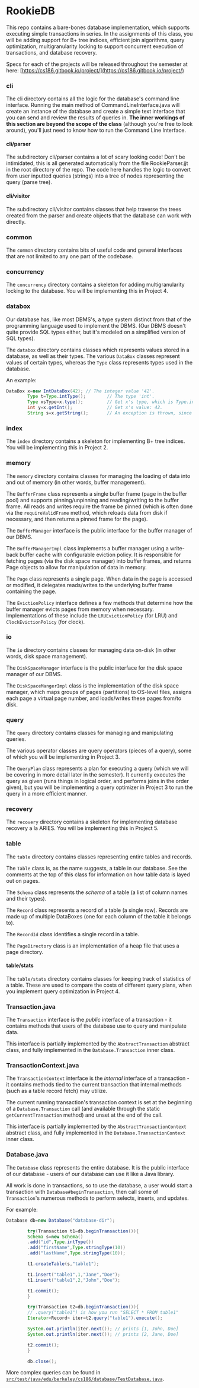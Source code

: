 # RookieDB

This repo contains a bare-bones database implementation, which supports
executing simple transactions in series. In the assignments of
this class, you will be adding support for
B+ tree indices, efficient join algorithms, query optimization, multigranularity
locking to support concurrent execution of transactions, and database recovery.

Specs for each of the projects will be released throughout the semester at
here: [https://cs186.gitbook.io/project/](https://cs186.gitbook.io/project/)

### cli

The cli directory contains all the logic for the database's command line interface. Running the main method of
CommandLineInterface.java will create an instance of the database and create a simple text interface that you can send
and review the results of queries in. **The inner workings of this section are beyond the scope of the class** (although
you're free to look around), you'll just need to know how to run the Command Line Interface.

#### cli/parser

The subdirectory cli/parser contains a lot of scary looking code! Don't be intimidated, this is all generated
automatically from the file RookieParser.jjt in the root directory of the repo. The code here handles the logic to
convert from user inputted queries (strings) into a tree of nodes representing the query (parse tree).

#### cli/visitor

The subdirectory cli/visitor contains classes that help traverse the trees created from the parser and create objects
that the database can work with directly.

### common

The `common` directory contains bits of useful code and general interfaces that
are not limited to any one part of the codebase.

### concurrency

The `concurrency` directory contains a skeleton for adding multigranularity
locking to the database. You will be implementing this in Project 4.

### databox

Our database has, like most DBMS's, a type system distinct from that of the
programming language used to implement the DBMS. (Our DBMS doesn't quite provide
SQL types either, but it's modeled on a simplified version of SQL types).

The `databox` directory contains classes which represents values stored in
a database, as well as their types. The various `DataBox` classes represent
values of certain types, whereas the `Type` class represents types used in the
database.

An example:

```java
DataBox x=new IntDataBox(42); // The integer value '42'.
        Type t=Type.intType();        // The type 'int'.
        Type xsType=x.type();         // Get x's type, which is Type.intType().
        int y=x.getInt();             // Get x's value: 42.
        String s=x.getString();       // An exception is thrown, since x is not a string.
```

### index

The `index` directory contains a skeleton for implementing B+ tree indices. You
will be implementing this in Project 2.

### memory

The `memory` directory contains classes for managing the loading of data
into and out of memory (in other words, buffer management).

The `BufferFrame` class represents a single buffer frame (page in the buffer
pool) and supports pinning/unpinning and reading/writing to the buffer frame.
All reads and writes require the frame be pinned (which is often done via the
`requireValidFrame` method, which reloads data from disk if necessary, and then
returns a pinned frame for the page).

The `BufferManager` interface is the public interface for the buffer manager of
our DBMS.

The `BufferManagerImpl` class implements a buffer manager using
a write-back buffer cache with configurable eviction policy. It is responsible
for fetching pages (via the disk space manager) into buffer frames, and returns
Page objects to allow for manipulation of data in memory.

The `Page` class represents a single page. When data in the page is accessed or
modified, it delegates reads/writes to the underlying buffer frame containing
the page.

The `EvictionPolicy` interface defines a few methods that determine how the
buffer manager evicts pages from memory when necessary. Implementations of these
include the `LRUEvictionPolicy` (for LRU) and `ClockEvictionPolicy` (for clock).

### io

The `io` directory contains classes for managing data on-disk (in other words,
disk space management).

The `DiskSpaceManager` interface is the public interface for the disk space
manager of our DBMS.

The `DiskSpaceMangerImpl` class is the implementation of the disk space
manager, which maps groups of pages (partitions) to OS-level files, assigns
each page a virtual page number, and loads/writes these pages from/to disk.

### query

The `query` directory contains classes for managing and manipulating queries.

The various operator classes are query operators (pieces of a query), some of
which you will be implementing in Project 3.

The `QueryPlan` class represents a plan for executing a query (which we will be
covering in more detail later in the semester). It currently executes the query
as given (runs things in logical order, and performs joins in the order given),
but you will be implementing
a query optimizer in Project 3 to run the query in a more efficient manner.

### recovery

The `recovery` directory contains a skeleton for implementing database recovery
a la ARIES. You will be implementing this in Project 5.

### table

The `table` directory contains classes representing entire tables and records.

The `Table` class is, as the name suggests, a table in our database. See the
comments at the top of this class for information on how table data is layed out
on pages.

The `Schema` class represents the _schema_ of a table (a list of column names
and their types).

The `Record` class represents a record of a table (a single row). Records are
made up of multiple DataBoxes (one for each column of the table it belongs to).

The `RecordId` class identifies a single record in a table.

The `PageDirectory` class is an implementation of a heap file that uses a page directory.

#### table/stats

The `table/stats` directory contains classes for keeping track of statistics of
a table. These are used to compare the costs of different query plans, when you
implement query optimization in Project 4.

### Transaction.java

The `Transaction` interface is the _public_ interface of a transaction - it
contains methods that users of the database use to query and manipulate data.

This interface is partially implemented by the `AbstractTransaction` abstract
class, and fully implemented in the `Database.Transaction` inner class.

### TransactionContext.java

The `TransactionContext` interface is the _internal_ interface of a transaction -
it contains methods tied to the current transaction that internal methods
(such as a table record fetch) may utilize.

The current running transaction's transaction context is set at the beginning
of a `Database.Transaction` call (and available through the static
`getCurrentTransaction` method) and unset at the end of the call.

This interface is partially implemented by the `AbstractTransactionContext` abstract
class, and fully implemented in the `Database.TransactionContext` inner class.

### Database.java

The `Database` class represents the entire database. It is the public interface
of our database - users of our database can use it like a Java library.

All work is done in transactions, so to use the database, a user would start
a transaction with `Database#beginTransaction`, then call some of
`Transaction`'s numerous methods to perform selects, inserts, and updates.

For example:

```java
Database db=new Database("database-dir");

        try(Transaction t1=db.beginTransaction()){
        Schema s=new Schema()
        .add("id",Type.intType())
        .add("firstName",Type.stringType(10))
        .add("lastName",Type.stringType(10));

        t1.createTable(s,"table1");

        t1.insert("table1",1,"Jane","Doe");
        t1.insert("table1",2,"John","Doe");

        t1.commit();
        }

        try(Transaction t2=db.beginTransaction()){
        // .query("table1") is how you run "SELECT * FROM table1"
        Iterator<Record> iter=t2.query("table1").execute();

        System.out.println(iter.next()); // prints [1, John, Doe]
        System.out.println(iter.next()); // prints [2, Jane, Doe]

        t2.commit();
        }

        db.close();
```

More complex queries can be found in
[`src/test/java/edu/berkeley/cs186/database/TestDatabase.java`](src/test/java/edu/berkeley/cs186/database/TestDatabase.java).

